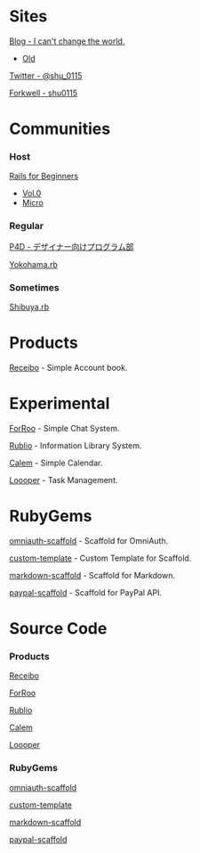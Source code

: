 # Sites

<a href="http://change-the-world.github.com/" target="_blank">Blog - I can't change the world.</a>

- <a href="http://change-the-world.heroku.com/" target="_blank">Old</a>

<a href="https://twitter.com/#!/shu_0115" target="_blank">Twitter - @shu_0115</a>

<a href="http://forkwell.com/u/shu0115" target="_blank">Forkwell - shu0115</a>

# Communities

### Host

<a href="http://rails4beginners.github.com/home/" target="_blank">Rails for Beginners</a>

- <a href="http://atnd.org/events/28948" target="_blank">Vol.0</a>
- <a href="http://rails4beginners.github.com/micro/" target="_blank">Micro</a>

### Regular

<a href="http://prog4designer.heroku.com/" target="_blank">P4D - デザイナー向けプログラム部</a>

<a href="http://bukt.org/groups/3" target="_blank">Yokohama.rb</a>

### Sometimes

<a href="https://www.facebook.com/groups/shibuya.rb/" target="_blank">Shibuya.rb</a>

# Products

<a href="https://receibo.heroku.com/" target="_blank">Receibo</a> - Simple Account book.

# Experimental

<a href="https://forroo.herokuapp.com/" target="_blank">ForRoo</a> - Simple Chat System.

<a href="https://rublio.herokuapp.com/" target="_blank">Rublio</a> - Information Library System.

<a href="https://calem.herokuapp.com/" target="_blank">Calem</a> - Simple Calendar.

<a href="https://loooper.heroku.com/" target="_blank">Loooper</a> - Task Management.

# RubyGems

<a href="https://rubygems.org/gems/omniauth-scaffold" target="_blank">omniauth-scaffold</a> - Scaffold for OmniAuth.

<a href="https://rubygems.org/gems/custom-template" target="_blank">custom-template</a> - Custom Template for Scaffold.

<a href="https://rubygems.org/gems/markdown-scaffold" target="_blank">markdown-scaffold</a> - Scaffold for Markdown.

<a href="https://rubygems.org/gems/paypal-scaffold" target="_blank">paypal-scaffold</a> - Scaffold for PayPal API.

# Source Code

### Products

<a href="https://github.com/shu0115/receibo" target="_blank">Receibo</a>

<a href="https://github.com/shu0115/forroo" target="_blank">ForRoo</a>

<a href="https://github.com/shu0115/rublio" target="_blank">Rublio</a>

<a href="https://github.com/shu0115/calem" target="_blank">Calem</a>

<a href="https://github.com/shu0115/loooper" target="_blank">Loooper</a>

### RubyGems

<a href="https://github.com/shu0115/omniauth-scaffold" target="_blank">omniauth-scaffold</a>

<a href="https://github.com/shu0115/custom-template" target="_blank">custom-template</a>

<a href="https://github.com/shu0115/markdown-scaffold" target="_blank">markdown-scaffold</a>

<a href="https://github.com/shu0115/paypal-scaffold" target="_blank">paypal-scaffold</a>
